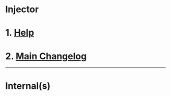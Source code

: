 # Injector



# 1. [Help](help.md)
# 2. [Main Changelog](Changelog.md)





**************

# Internal(s)
